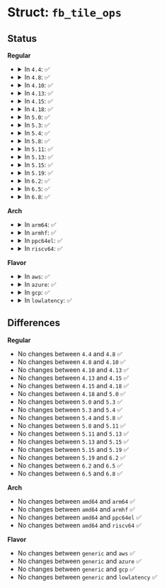 # Struct: <code>fb_tile_ops</code>

## Status
<b>Regular</b>
<ul>
<li>
<details>
<summary>In <code>4.4</code>: ✅</summary>

```c
struct fb_tile_ops {
    void (*fb_settile)(struct fb_info *, struct fb_tilemap *);
    void (*fb_tilecopy)(struct fb_info *, struct fb_tilearea *);
    void (*fb_tilefill)(struct fb_info *, struct fb_tilerect *);
    void (*fb_tileblit)(struct fb_info *, struct fb_tileblit *);
    void (*fb_tilecursor)(struct fb_info *, struct fb_tilecursor *);
    int (*fb_get_tilemax)(struct fb_info *);
};
```
</details>
</li>
<li>
<details>
<summary>In <code>4.8</code>: ✅</summary>

```c
struct fb_tile_ops {
    void (*fb_settile)(struct fb_info *, struct fb_tilemap *);
    void (*fb_tilecopy)(struct fb_info *, struct fb_tilearea *);
    void (*fb_tilefill)(struct fb_info *, struct fb_tilerect *);
    void (*fb_tileblit)(struct fb_info *, struct fb_tileblit *);
    void (*fb_tilecursor)(struct fb_info *, struct fb_tilecursor *);
    int (*fb_get_tilemax)(struct fb_info *);
};
```
</details>
</li>
<li>
<details>
<summary>In <code>4.10</code>: ✅</summary>

```c
struct fb_tile_ops {
    void (*fb_settile)(struct fb_info *, struct fb_tilemap *);
    void (*fb_tilecopy)(struct fb_info *, struct fb_tilearea *);
    void (*fb_tilefill)(struct fb_info *, struct fb_tilerect *);
    void (*fb_tileblit)(struct fb_info *, struct fb_tileblit *);
    void (*fb_tilecursor)(struct fb_info *, struct fb_tilecursor *);
    int (*fb_get_tilemax)(struct fb_info *);
};
```
</details>
</li>
<li>
<details>
<summary>In <code>4.13</code>: ✅</summary>

```c
struct fb_tile_ops {
    void (*fb_settile)(struct fb_info *, struct fb_tilemap *);
    void (*fb_tilecopy)(struct fb_info *, struct fb_tilearea *);
    void (*fb_tilefill)(struct fb_info *, struct fb_tilerect *);
    void (*fb_tileblit)(struct fb_info *, struct fb_tileblit *);
    void (*fb_tilecursor)(struct fb_info *, struct fb_tilecursor *);
    int (*fb_get_tilemax)(struct fb_info *);
};
```
</details>
</li>
<li>
<details>
<summary>In <code>4.15</code>: ✅</summary>

```c
struct fb_tile_ops {
    void (*fb_settile)(struct fb_info *, struct fb_tilemap *);
    void (*fb_tilecopy)(struct fb_info *, struct fb_tilearea *);
    void (*fb_tilefill)(struct fb_info *, struct fb_tilerect *);
    void (*fb_tileblit)(struct fb_info *, struct fb_tileblit *);
    void (*fb_tilecursor)(struct fb_info *, struct fb_tilecursor *);
    int (*fb_get_tilemax)(struct fb_info *);
};
```
</details>
</li>
<li>
<details>
<summary>In <code>4.18</code>: ✅</summary>

```c
struct fb_tile_ops {
    void (*fb_settile)(struct fb_info *, struct fb_tilemap *);
    void (*fb_tilecopy)(struct fb_info *, struct fb_tilearea *);
    void (*fb_tilefill)(struct fb_info *, struct fb_tilerect *);
    void (*fb_tileblit)(struct fb_info *, struct fb_tileblit *);
    void (*fb_tilecursor)(struct fb_info *, struct fb_tilecursor *);
    int (*fb_get_tilemax)(struct fb_info *);
};
```
</details>
</li>
<li>
<details>
<summary>In <code>5.0</code>: ✅</summary>

```c
struct fb_tile_ops {
    void (*fb_settile)(struct fb_info *, struct fb_tilemap *);
    void (*fb_tilecopy)(struct fb_info *, struct fb_tilearea *);
    void (*fb_tilefill)(struct fb_info *, struct fb_tilerect *);
    void (*fb_tileblit)(struct fb_info *, struct fb_tileblit *);
    void (*fb_tilecursor)(struct fb_info *, struct fb_tilecursor *);
    int (*fb_get_tilemax)(struct fb_info *);
};
```
</details>
</li>
<li>
<details>
<summary>In <code>5.3</code>: ✅</summary>

```c
struct fb_tile_ops {
    void (*fb_settile)(struct fb_info *, struct fb_tilemap *);
    void (*fb_tilecopy)(struct fb_info *, struct fb_tilearea *);
    void (*fb_tilefill)(struct fb_info *, struct fb_tilerect *);
    void (*fb_tileblit)(struct fb_info *, struct fb_tileblit *);
    void (*fb_tilecursor)(struct fb_info *, struct fb_tilecursor *);
    int (*fb_get_tilemax)(struct fb_info *);
};
```
</details>
</li>
<li>
<details>
<summary>In <code>5.4</code>: ✅</summary>

```c
struct fb_tile_ops {
    void (*fb_settile)(struct fb_info *, struct fb_tilemap *);
    void (*fb_tilecopy)(struct fb_info *, struct fb_tilearea *);
    void (*fb_tilefill)(struct fb_info *, struct fb_tilerect *);
    void (*fb_tileblit)(struct fb_info *, struct fb_tileblit *);
    void (*fb_tilecursor)(struct fb_info *, struct fb_tilecursor *);
    int (*fb_get_tilemax)(struct fb_info *);
};
```
</details>
</li>
<li>
<details>
<summary>In <code>5.8</code>: ✅</summary>

```c
struct fb_tile_ops {
    void (*fb_settile)(struct fb_info *, struct fb_tilemap *);
    void (*fb_tilecopy)(struct fb_info *, struct fb_tilearea *);
    void (*fb_tilefill)(struct fb_info *, struct fb_tilerect *);
    void (*fb_tileblit)(struct fb_info *, struct fb_tileblit *);
    void (*fb_tilecursor)(struct fb_info *, struct fb_tilecursor *);
    int (*fb_get_tilemax)(struct fb_info *);
};
```
</details>
</li>
<li>
<details>
<summary>In <code>5.11</code>: ✅</summary>

```c
struct fb_tile_ops {
    void (*fb_settile)(struct fb_info *, struct fb_tilemap *);
    void (*fb_tilecopy)(struct fb_info *, struct fb_tilearea *);
    void (*fb_tilefill)(struct fb_info *, struct fb_tilerect *);
    void (*fb_tileblit)(struct fb_info *, struct fb_tileblit *);
    void (*fb_tilecursor)(struct fb_info *, struct fb_tilecursor *);
    int (*fb_get_tilemax)(struct fb_info *);
};
```
</details>
</li>
<li>
<details>
<summary>In <code>5.13</code>: ✅</summary>

```c
struct fb_tile_ops {
    void (*fb_settile)(struct fb_info *, struct fb_tilemap *);
    void (*fb_tilecopy)(struct fb_info *, struct fb_tilearea *);
    void (*fb_tilefill)(struct fb_info *, struct fb_tilerect *);
    void (*fb_tileblit)(struct fb_info *, struct fb_tileblit *);
    void (*fb_tilecursor)(struct fb_info *, struct fb_tilecursor *);
    int (*fb_get_tilemax)(struct fb_info *);
};
```
</details>
</li>
<li>
<details>
<summary>In <code>5.15</code>: ✅</summary>

```c
struct fb_tile_ops {
    void (*fb_settile)(struct fb_info *, struct fb_tilemap *);
    void (*fb_tilecopy)(struct fb_info *, struct fb_tilearea *);
    void (*fb_tilefill)(struct fb_info *, struct fb_tilerect *);
    void (*fb_tileblit)(struct fb_info *, struct fb_tileblit *);
    void (*fb_tilecursor)(struct fb_info *, struct fb_tilecursor *);
    int (*fb_get_tilemax)(struct fb_info *);
};
```
</details>
</li>
<li>
<details>
<summary>In <code>5.19</code>: ✅</summary>

```c
struct fb_tile_ops {
    void (*fb_settile)(struct fb_info *, struct fb_tilemap *);
    void (*fb_tilecopy)(struct fb_info *, struct fb_tilearea *);
    void (*fb_tilefill)(struct fb_info *, struct fb_tilerect *);
    void (*fb_tileblit)(struct fb_info *, struct fb_tileblit *);
    void (*fb_tilecursor)(struct fb_info *, struct fb_tilecursor *);
    int (*fb_get_tilemax)(struct fb_info *);
};
```
</details>
</li>
<li>
<details>
<summary>In <code>6.2</code>: ✅</summary>

```c
struct fb_tile_ops {
    void (*fb_settile)(struct fb_info *, struct fb_tilemap *);
    void (*fb_tilecopy)(struct fb_info *, struct fb_tilearea *);
    void (*fb_tilefill)(struct fb_info *, struct fb_tilerect *);
    void (*fb_tileblit)(struct fb_info *, struct fb_tileblit *);
    void (*fb_tilecursor)(struct fb_info *, struct fb_tilecursor *);
    int (*fb_get_tilemax)(struct fb_info *);
};
```
</details>
</li>
<li>
<details>
<summary>In <code>6.5</code>: ✅</summary>

```c
struct fb_tile_ops {
    void (*fb_settile)(struct fb_info *, struct fb_tilemap *);
    void (*fb_tilecopy)(struct fb_info *, struct fb_tilearea *);
    void (*fb_tilefill)(struct fb_info *, struct fb_tilerect *);
    void (*fb_tileblit)(struct fb_info *, struct fb_tileblit *);
    void (*fb_tilecursor)(struct fb_info *, struct fb_tilecursor *);
    int (*fb_get_tilemax)(struct fb_info *);
};
```
</details>
</li>
<li>
<details>
<summary>In <code>6.8</code>: ✅</summary>

```c
struct fb_tile_ops {
    void (*fb_settile)(struct fb_info *, struct fb_tilemap *);
    void (*fb_tilecopy)(struct fb_info *, struct fb_tilearea *);
    void (*fb_tilefill)(struct fb_info *, struct fb_tilerect *);
    void (*fb_tileblit)(struct fb_info *, struct fb_tileblit *);
    void (*fb_tilecursor)(struct fb_info *, struct fb_tilecursor *);
    int (*fb_get_tilemax)(struct fb_info *);
};
```
</details>
</li>
</ul>
<b>Arch</b>
<ul>
<li>
<details>
<summary>In <code>arm64</code>: ✅</summary>

```c
struct fb_tile_ops {
    void (*fb_settile)(struct fb_info *, struct fb_tilemap *);
    void (*fb_tilecopy)(struct fb_info *, struct fb_tilearea *);
    void (*fb_tilefill)(struct fb_info *, struct fb_tilerect *);
    void (*fb_tileblit)(struct fb_info *, struct fb_tileblit *);
    void (*fb_tilecursor)(struct fb_info *, struct fb_tilecursor *);
    int (*fb_get_tilemax)(struct fb_info *);
};
```
</details>
</li>
<li>
<details>
<summary>In <code>armhf</code>: ✅</summary>

```c
struct fb_tile_ops {
    void (*fb_settile)(struct fb_info *, struct fb_tilemap *);
    void (*fb_tilecopy)(struct fb_info *, struct fb_tilearea *);
    void (*fb_tilefill)(struct fb_info *, struct fb_tilerect *);
    void (*fb_tileblit)(struct fb_info *, struct fb_tileblit *);
    void (*fb_tilecursor)(struct fb_info *, struct fb_tilecursor *);
    int (*fb_get_tilemax)(struct fb_info *);
};
```
</details>
</li>
<li>
<details>
<summary>In <code>ppc64el</code>: ✅</summary>

```c
struct fb_tile_ops {
    void (*fb_settile)(struct fb_info *, struct fb_tilemap *);
    void (*fb_tilecopy)(struct fb_info *, struct fb_tilearea *);
    void (*fb_tilefill)(struct fb_info *, struct fb_tilerect *);
    void (*fb_tileblit)(struct fb_info *, struct fb_tileblit *);
    void (*fb_tilecursor)(struct fb_info *, struct fb_tilecursor *);
    int (*fb_get_tilemax)(struct fb_info *);
};
```
</details>
</li>
<li>
<details>
<summary>In <code>riscv64</code>: ✅</summary>

```c
struct fb_tile_ops {
    void (*fb_settile)(struct fb_info *, struct fb_tilemap *);
    void (*fb_tilecopy)(struct fb_info *, struct fb_tilearea *);
    void (*fb_tilefill)(struct fb_info *, struct fb_tilerect *);
    void (*fb_tileblit)(struct fb_info *, struct fb_tileblit *);
    void (*fb_tilecursor)(struct fb_info *, struct fb_tilecursor *);
    int (*fb_get_tilemax)(struct fb_info *);
};
```
</details>
</li>
</ul>
<b>Flavor</b>
<ul>
<li>
<details>
<summary>In <code>aws</code>: ✅</summary>

```c
struct fb_tile_ops {
    void (*fb_settile)(struct fb_info *, struct fb_tilemap *);
    void (*fb_tilecopy)(struct fb_info *, struct fb_tilearea *);
    void (*fb_tilefill)(struct fb_info *, struct fb_tilerect *);
    void (*fb_tileblit)(struct fb_info *, struct fb_tileblit *);
    void (*fb_tilecursor)(struct fb_info *, struct fb_tilecursor *);
    int (*fb_get_tilemax)(struct fb_info *);
};
```
</details>
</li>
<li>
<details>
<summary>In <code>azure</code>: ✅</summary>

```c
struct fb_tile_ops {
    void (*fb_settile)(struct fb_info *, struct fb_tilemap *);
    void (*fb_tilecopy)(struct fb_info *, struct fb_tilearea *);
    void (*fb_tilefill)(struct fb_info *, struct fb_tilerect *);
    void (*fb_tileblit)(struct fb_info *, struct fb_tileblit *);
    void (*fb_tilecursor)(struct fb_info *, struct fb_tilecursor *);
    int (*fb_get_tilemax)(struct fb_info *);
};
```
</details>
</li>
<li>
<details>
<summary>In <code>gcp</code>: ✅</summary>

```c
struct fb_tile_ops {
    void (*fb_settile)(struct fb_info *, struct fb_tilemap *);
    void (*fb_tilecopy)(struct fb_info *, struct fb_tilearea *);
    void (*fb_tilefill)(struct fb_info *, struct fb_tilerect *);
    void (*fb_tileblit)(struct fb_info *, struct fb_tileblit *);
    void (*fb_tilecursor)(struct fb_info *, struct fb_tilecursor *);
    int (*fb_get_tilemax)(struct fb_info *);
};
```
</details>
</li>
<li>
<details>
<summary>In <code>lowlatency</code>: ✅</summary>

```c
struct fb_tile_ops {
    void (*fb_settile)(struct fb_info *, struct fb_tilemap *);
    void (*fb_tilecopy)(struct fb_info *, struct fb_tilearea *);
    void (*fb_tilefill)(struct fb_info *, struct fb_tilerect *);
    void (*fb_tileblit)(struct fb_info *, struct fb_tileblit *);
    void (*fb_tilecursor)(struct fb_info *, struct fb_tilecursor *);
    int (*fb_get_tilemax)(struct fb_info *);
};
```
</details>
</li>
</ul>

## Differences
<b>Regular</b>
<ul>
<li>
No changes between <code>4.4</code> and <code>4.8</code> ✅
</li>
<li>
No changes between <code>4.8</code> and <code>4.10</code> ✅
</li>
<li>
No changes between <code>4.10</code> and <code>4.13</code> ✅
</li>
<li>
No changes between <code>4.13</code> and <code>4.15</code> ✅
</li>
<li>
No changes between <code>4.15</code> and <code>4.18</code> ✅
</li>
<li>
No changes between <code>4.18</code> and <code>5.0</code> ✅
</li>
<li>
No changes between <code>5.0</code> and <code>5.3</code> ✅
</li>
<li>
No changes between <code>5.3</code> and <code>5.4</code> ✅
</li>
<li>
No changes between <code>5.4</code> and <code>5.8</code> ✅
</li>
<li>
No changes between <code>5.8</code> and <code>5.11</code> ✅
</li>
<li>
No changes between <code>5.11</code> and <code>5.13</code> ✅
</li>
<li>
No changes between <code>5.13</code> and <code>5.15</code> ✅
</li>
<li>
No changes between <code>5.15</code> and <code>5.19</code> ✅
</li>
<li>
No changes between <code>5.19</code> and <code>6.2</code> ✅
</li>
<li>
No changes between <code>6.2</code> and <code>6.5</code> ✅
</li>
<li>
No changes between <code>6.5</code> and <code>6.8</code> ✅
</li>
</ul>
<b>Arch</b>
<ul>
<li>
No changes between <code>amd64</code> and <code>arm64</code> ✅
</li>
<li>
No changes between <code>amd64</code> and <code>armhf</code> ✅
</li>
<li>
No changes between <code>amd64</code> and <code>ppc64el</code> ✅
</li>
<li>
No changes between <code>amd64</code> and <code>riscv64</code> ✅
</li>
</ul>
<b>Flavor</b>
<ul>
<li>
No changes between <code>generic</code> and <code>aws</code> ✅
</li>
<li>
No changes between <code>generic</code> and <code>azure</code> ✅
</li>
<li>
No changes between <code>generic</code> and <code>gcp</code> ✅
</li>
<li>
No changes between <code>generic</code> and <code>lowlatency</code> ✅
</li>
</ul>
